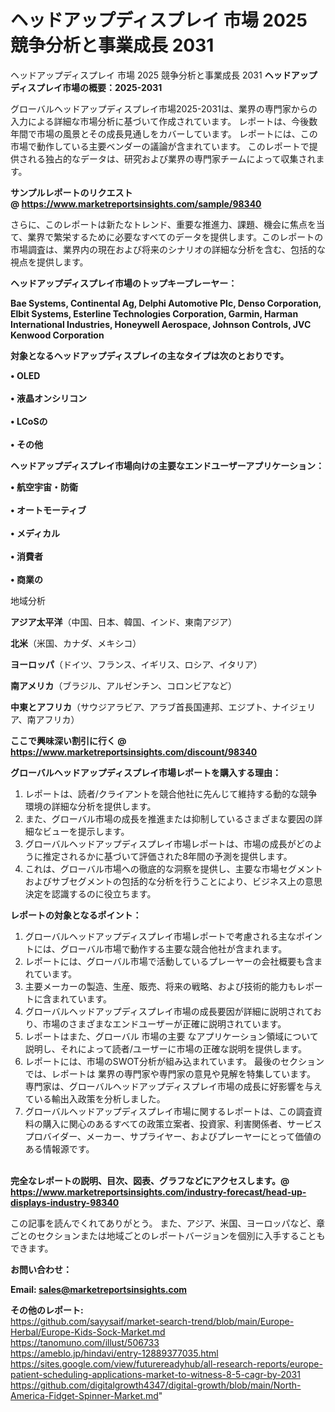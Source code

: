 # ヘッドアップディスプレイ 市場 2025 競争分析と事業成長 2031
 ヘッドアップディスプレイ 市場 2025 競争分析と事業成長 2031
<strong><b>ヘッドアップディスプレイ市場の概要：2025-2031</b></strong>

グローバルヘッドアップディスプレイ市場2025-2031は、業界の専門家からの入力による詳細な市場分析に基づいて作成されています。 レポートは、今後数年間で市場の風景とその成長見通しをカバーしています。 レポートには、この市場で動作している主要ベンダーの議論が含まれています。 このレポートで提供される独占的なデータは、研究および業界の専門家チームによって収集されます。

<strong>サンプルレポートのリクエスト @ <a href=https://www.marketreportsinsights.com/sample/98340>https://www.marketreportsinsights.com/sample/98340</a></strong>

さらに、このレポートは新たなトレンド、重要な推進力、課題、機会に焦点を当て、業界で繁栄するために必要なすべてのデータを提供します。このレポートの市場調査は、業界内の現在および将来のシナリオの詳細な分析を含む、包括的な視点を提供します。

<strong>ヘッドアップディスプレイ市場のトップキープレーヤー：</strong>

<strong>Bae Systems, Continental Ag, Delphi Automotive Plc, Denso Corporation, Elbit Systems, Esterline Technologies Corporation, Garmin, Harman International Industries, Honeywell Aerospace, Johnson Controls, JVC Kenwood Corporation</strong>

<strong><b>対象となるヘッドアップディスプレイの主なタイプは次のとおりです。</b></strong>

<strong>• OLED<br><br>• 液晶オンシリコン<br><br>•  LCoSの<br><br>• その他</strong>

<strong><b>ヘッドアップディスプレイ市場向けの主要なエンドユーザーアプリケーション：</b></strong>

<strong>• 航空宇宙・防衛<br><br>• オートモーティブ<br><br>• メディカル<br><br>• 消費者<br><br>• 商業の</strong>

 地域分析

<strong><b>アジア太平洋</b></strong>（中国、日本、韓国、インド、東南アジア）

<strong><b>北米</b></strong>（米国、カナダ、メキシコ）

<strong><b>ヨーロッパ</b></strong>（ドイツ、フランス、イギリス、ロシア、イタリア）

<strong><b>南アメリカ</b></strong>（ブラジル、アルゼンチン、コロンビアなど）

<strong><b>中東とアフリカ</b></strong>（サウジアラビア、アラブ首長国連邦、エジプト、ナイジェリア、南アフリカ）

<strong>ここで興味深い割引に行く @ <a href=https://www.marketreportsinsights.com/discount/98340>https://www.marketreportsinsights.com/discount/98340</a></strong>

<strong><b>グローバルヘッドアップディスプレイ市場レポートを購入する理由：</b></strong>
<ol>
  <li>レポートは、読者/クライアントを競合他社に先んじて維持する動的な競争環境の詳細な分析を提供します。</li>
  <li>また、グローバル市場の成長を推進または抑制しているさまざまな要因の詳細なビューを提示します。</li>
  <li>グローバルヘッドアップディスプレイ市場レポートは、市場の成長がどのように推定されるかに基づいて評価された8年間の予測を提供します。</li>
  <li>これは、グローバル市場への徹底的な洞察を提供し、主要な市場セグメントおよびサブセグメントの包括的な分析を行うことにより、ビジネス上の意思決定を認識するのに役立ちます。</li>
</ol>
<strong><b>レポートの対象となるポイント：</b></strong>
<ol>
  <li>グローバルヘッドアップディスプレイ市場レポートで考慮される主なポイントには、グローバル市場で動作する主要な競合他社が含まれます。</li>
  <li>レポートには、グローバル市場で活動しているプレーヤーの会社概要も含まれています。</li>
  <li>主要メーカーの製造、生産、販売、将来の戦略、および技術的能力もレポートに含まれています。</li>
  <li>グローバルヘッドアップディスプレイ市場の成長要因が詳細に説明されており、市場のさまざまなエンドユーザーが正確に説明されています。</li>
  <li>レポートはまた、グローバル 市場の主要 なアプリケーション領域について説明し、それによって読者/ユーザーに市場の正確な説明を提供します。</li>
  <li>レポートには、市場のSWOT分析が組み込まれています。 最後のセクションでは、レポートは 業界の専門家や専門家の意見や見解を特集しています。 専門家は、グローバルヘッドアップディスプレイ市場の成長に好影響を与えている輸出入政策を分析しました。</li>
  <li>グローバルヘッドアップディスプレイ市場に関するレポートは、この調査資料の購入に関心のあるすべての政策立案者、投資家、利害関係者、サービスプロバイダー、メーカー、サプライヤー、およびプレーヤーにとって価値のある情報源です。</li>
</ol><br>
<strong>完全なレポートの説明、目次、図表、グラフなどにアクセスします。@ <a href=https://www.marketreportsinsights.com/industry-forecast/head-up-displays-industry-98340>https://www.marketreportsinsights.com/industry-forecast/head-up-displays-industry-98340</a></strong>

この記事を読んでくれてありがとう。 また、アジア、米国、ヨーロッパなど、章ごとのセクションまたは地域ごとのレポートバージョンを個別に入手することもできます。

<strong><b>お問い合わせ：</b></strong>

<strong>Email: </strong><a href=mailto:sales@marketreportsinsights.com><strong>sales@marketreportsinsights.com</strong></a>

<strong>その他のレポート:</strong>
<br>
<a href=https://github.com/sayysaif/market-search-trend/blob/main/Europe-Herbal/Europe-Kids-Sock-Market.md>https://github.com/sayysaif/market-search-trend/blob/main/Europe-Herbal/Europe-Kids-Sock-Market.md</a>
<br>
<a href=https://tanomuno.com/illust/506733>https://tanomuno.com/illust/506733</a>
<br>
<a href=https://ameblo.jp/hindavi/entry-12889377035.html>https://ameblo.jp/hindavi/entry-12889377035.html</a>
<br>
<a href=https://sites.google.com/view/futurereadyhub/all-research-reports/europe-patient-scheduling-applications-market-to-witness-8-5-cagr-by-2031>https://sites.google.com/view/futurereadyhub/all-research-reports/europe-patient-scheduling-applications-market-to-witness-8-5-cagr-by-2031</a>
<br>
<a href=https://github.com/digitalgrowth4347/digital-growth/blob/main/North-America-Fidget-Spinner-Market.md>https://github.com/digitalgrowth4347/digital-growth/blob/main/North-America-Fidget-Spinner-Market.md</a>"

